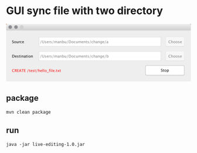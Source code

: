 
# GUI sync file with two directory

![snapshot](live-edit-snapshot.png)

## package

```
mvn clean package

```

## run

```
java -jar live-editing-1.0.jar
```
